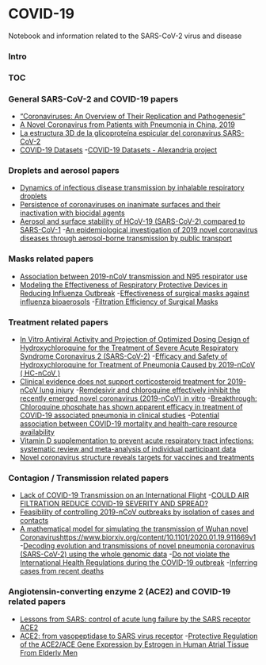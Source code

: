 # COVID-19
Notebook and information related to the SARS-CoV-2 virus and disease

### Intro

### TOC


### General SARS-CoV-2 and COVID-19 papers

- [“Coronaviruses: An Overview of Their Replication and Pathogenesis”](https://www.ncbi.nlm.nih.gov/pmc/articles/PMC4369385/)
- [A Novel Coronavirus from Patients with Pneumonia in China, 2019](https://www.nejm.org/doi/full/10.1056/NEJMoa2001017)
- [La estructura 3D de la glicoproteína espicular del coronavirus SARS-CoV-2](https://francis.naukas.com/2020/02/24/la-estructura-3d-de-la-glicoproteina-espicular-del-coronavirus-sars-cov-2/)
- [COVID-19 Datasets](http://shaleklab.com/resource/covid-19-resources/)
-[COVID-19 Datasets - Alexandria project](https://singlecell.broadinstitute.org/single_cell?scpbr=the-alexandria-project)

### Droplets and aerosol papers
- [Dynamics of infectious disease transmission by inhalable respiratory droplets](https://www.ncbi.nlm.nih.gov/pmc/articles/PMC2894888/)
- [Persistence of coronaviruses on inanimate surfaces and their inactivation with biocidal agents](https://www.journalofhospitalinfection.com/article/S0195-6701(20)30046-3/fulltext)
- [Aerosol and surface stability of HCoV-19 (SARS-CoV-2) compared to SARS-CoV-1](https://www.medrxiv.org/content/10.1101/2020.03.09.20033217v1.full.pdf)
-[An epidemiological investigation of 2019 novel coronavirus diseases through aerosol-borne transmission by public transport](https://www.dropbox.com/s/7u5t2jlldphrqkc/Autobus_%E4%B8%80%E8%B5%B7%E5%9C%A8%E5%85%AC%E5%85%B1%E4%BA%A4%E9%80%9A%E5%B7%A5%E5%85%B7%E5%86%85%E6%B0%94%E6%BA%B6%E8%83%B6%E4%BC%A0%E6%92%AD%E7%9A%84_%E7%9C%81%E7%95%A5_%E7%8A%B6%E7%97%85%E6%AF%92%E8%82%BA%E7%82%8E%E8%81%9A%E9%9B%86%E6%80%A7%E7%96%AB%E6%83%85%E6%B5%81%E8%A1%8C%E7%97%85%E5%AD%A6%E8%B0%83%E6%9F%A5_%E7%BD%97%E5%9E%B2%E7%82%9C.pdf?dl=0)


### Masks related papers

- [Association between 2019-nCoV transmission and N95 respirator use](https://www.medrxiv.org/content/10.1101/2020.02.18.20021881v1.full.pdf)
- [Modeling the Effectiveness of Respiratory Protective Devices in Reducing Influenza Outbreak](https://sci-hub.tw/10.1111/risa.13181)
-[Effectiveness of surgical masks against influenza bioaerosols](https://www.sciencedirect.com/science/article/abs/pii/S0195670113000698)
-[Filtration Efficiency of Surgical Masks](https://scholarcommons.usf.edu/cgi/viewcontent.cgi?article=2759&context=etd)

### Treatment related papers

- [In Vitro Antiviral Activity and Projection of Optimized Dosing Design of Hydroxychloroquine for the Treatment of Severe Acute Respiratory Syndrome Coronavirus 2 (SARS-CoV-2)](https://academic.oup.com/cid/advance-article/doi/10.1093/cid/ciaa237/5801998)
-[Efficacy and Safety of Hydroxychloroquine for Treatment of Pneumonia Caused by 2019-nCoV ( HC-nCoV )](https://clinicaltrials.gov/ct2/show/NCT04261517)
- [Clinical evidence does not support corticosteroid treatment for 2019-nCoV lung injury](https://www.thelancet.com/journals/lancet/article/PIIS0140-6736(20)30317-2/fulltext)
-[Remdesivir and chloroquine effectively inhibit the recently emerged novel coronavirus (2019-nCoV) in vitro](https://www.nature.com/articles/s41422-020-0282-0)
-[Breakthrough: Chloroquine phosphate has shown apparent efficacy in treatment of COVID-19 associated pneumonia in clinical studies](https://www.jstage.jst.go.jp/article/bst/advpub/0/advpub_2020.01047/_pdf/-char/en)
-[Potential association between COVID-19 mortality and health-care resource availability](https://www.thelancet.com/journals/langlo/article/PIIS2214-109X(20)30068-1/fulltext)
- [Vitamin D supplementation to prevent acute respiratory tract infections: systematic review and meta-analysis of individual participant data](https://www.bmj.com/content/356/bmj.i6583)
- [Novel coronavirus structure reveals targets for vaccines and treatments](https://www.nih.gov/news-events/nih-research-matters/novel-coronavirus-structure-reveals-targets-vaccines-treatments) 

### Contagion / Transmission related papers

- [Lack of COVID-19 Transmission on an International Flight](https://www.cmaj.ca/content/lack-covid-19-transmission-international-flight)
-[COULD AIR FILTRATION REDUCE COVID-19 SEVERITY AND SPREAD?](https://necsi.edu/could-air-filtration-reduce-covid19-severity-and-spread)
- [Feasibility of controlling 2019-nCoV outbreaks by isolation of cases and contacts](https://cmmid.github.io/topics/covid19/control-measures/contact-tracing.html)
- [A mathematical model for simulating the transmission of Wuhan novel Coronavirus]()https://www.biorxiv.org/content/10.1101/2020.01.19.911669v1
-[Decoding evolution and transmissions of novel pneumonia coronavirus (SARS-CoV-2) using the whole genomic data](https://www.researchgate.net/publication/339351990_Decoding_evolution_and_transmissions_of_novel_pneumonia_coronavirus_SARS-CoV-2_using_the_whole_genomic_data)
-[Do not violate the International Health Regulations during the COVID-19 outbreak](https://www.thelancet.com/journals/lancet/article/PIIS0140-6736(20)30373-1/fulltext)
-[Inferring cases from recent deaths](https://cmmid.github.io/topics/covid19/current-patterns-transmission/cases-from-deaths.html)

### Angiotensin-converting enzyme 2 (ACE2) and COVID-19 related papers

- [Lessons from SARS: control of acute lung failure by the SARS receptor ACE2](https://link.springer.com/article/10.1007%2Fs00109-006-0094-9)
- [ACE2: from vasopeptidase to SARS virus receptor](https://www.cell.com/trends/pharmacological-sciences/fulltext/S0165-6147(04)00097-5)
-[Protective Regulation of the ACE2/ACE Gene Expression by Estrogen in Human Atrial Tissue From Elderly Men](https://pubmed.ncbi.nlm.nih.gov/28661206-protective-regulation-of-the-ace2ace-gene-expression-by-estrogen-in-human-atrial-tissue-from-elderly-men/)






